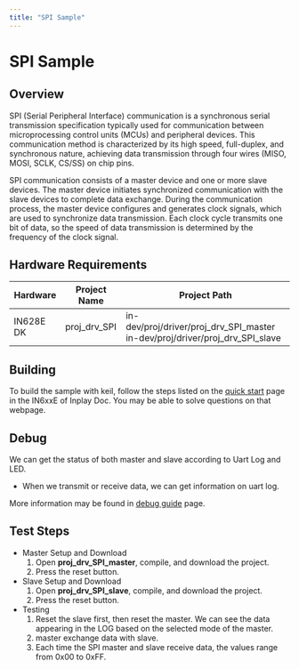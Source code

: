 ```yaml
---
title: "SPI Sample"
---
```


# SPI Sample

## Overview

SPI (Serial Peripheral Interface) communication is a synchronous serial transmission specification typically used for communication between microprocessing control units (MCUs) and peripheral devices. This communication method is characterized by its high speed, full-duplex, and synchronous nature, achieving data transmission through four wires (MISO, MOSI, SCLK, CS/SS) on chip pins.

SPI communication consists of a master device and one or more slave devices. The master device initiates synchronized communication with the slave devices to complete data exchange. During the communication process, the master device configures and generates clock signals, which are used to synchronize data transmission. Each clock cycle transmits one bit of data, so the speed of data transmission is determined by the frequency of the clock signal.



## Hardware Requirements

| Hardware  | Project Name | Project Path                                                 |
| --------- | ------------ | ------------------------------------------------------------ |
| IN628E DK | proj_drv_SPI | in-dev/proj/driver/proj_drv_SPI_master in-dev/proj/driver/proj_drv_SPI_slave |



## Building

To build the sample with keil, follow the steps listed on the [quick start](https://inplay-inc.github.io/docs/in6xxe/getting-started/installation/quick-start.html) page in the IN6xxE  of Inplay Doc. You may be able to solve questions on that webpage.



## Debug

We can get the status of both master and slave according to Uart Log and LED.

- When we transmit or receive data, we can get information on uart log.

More information may be found in [debug guide](https://inplay-inc.github.io/docs/in6xxe/examples-and-use-case/debug-reference)  page.



## Test Steps

- Master Setup and Download
  1. Open **proj_drv_SPI_master**, compile, and download the project.
  2. Press the reset button.
- Slave Setup and Download
  1. Open **proj_drv_SPI_slave**, compile, and download the project.
  2. Press the reset button.
- Testing
  1. Reset the slave first, then reset the master. We can see the data appearing in the LOG based on the selected mode of the master.
  2. master exchange data with slave.
  3. Each time the SPI master and slave receive data, the values range from 0x00 to 0xFF.